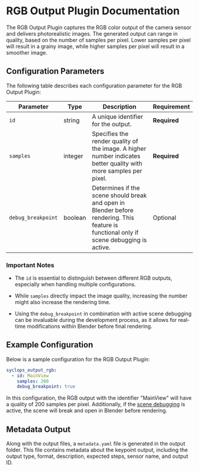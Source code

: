 # RGB Output Plugin Documentation

The RGB Output Plugin captures the RGB color output of the camera sensor and delivers photorealistic images. The generated output can range in quality, based on the number of samples per pixel. Lower samples per pixel will result in a grainy image, while higher samples per pixel will result in a smoother image.

## Configuration Parameters

The following table describes each configuration parameter for the RGB Output Plugin:

| Parameter | Type | Description | Requirement |
| ----------- | ------ | -------------- | --------------- |
| `id` | string | A unique identifier for the output. | **Required** |
| `samples` | integer | Specifies the render quality of the image. A higher number indicates better quality with more samples per pixel. | **Required** |
| `debug_breakpoint` | boolean | Determines if the scene should break and open in Blender before rendering. This feature is functional only if scene debugging is active. | Optional |

### Important Notes
- The `id` is essential to distinguish between different RGB outputs, especially when handling multiple configurations.
  
- While `samples` directly impact the image quality, increasing the number might also increase the rendering time.

- Using the `debug_breakpoint` in combination with active scene debugging can be invaluable during the development process, as it allows for real-time modifications within Blender before final rendering.

## Example Configuration

Below is a sample configuration for the RGB Output Plugin:

```yaml
syclops_output_rgb:
  - id: MainView
    samples: 200
    debug_breakpoint: true
```

In this configuration, the RGB output with the identifier "MainView" will have a quality of 200 samples per pixel. Additionally, if the [scene debugging](/developement/debugging/#visually-debug-a-job-file) is active, the scene will break and open in Blender before rendering.

## Metadata Output

Along with the output files, a `metadata.yaml` file is generated in the output folder. This file contains metadata about the keypoint output, including the output type, format, description, expected steps, sensor name, and output ID.
